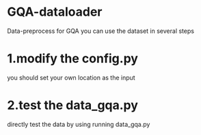 # GQA-dataloader
Data-preprocess for GQA
you can use the dataset in several steps

# 1.modify the config.py
you should set your own location as the input
# 2.test the data_gqa.py
directly test the data by using running data_gqa.py

